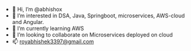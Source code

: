 - 👋 Hi, I’m @abhishox
- 👀 I’m interested in DSA, Java, Springboot, microservices, AWS-cloud and Angular.
- 🌱 I’m currently learning AWS
- 💞️ I’m looking to collaborate on Microservices deployed on cloud
- 📫 royabhishek3397@gmail.com

<!---
abhishox/abhishox is a ✨ special ✨ repository because its `README.md` (this file) appears on your GitHub profile.
You can click the Preview link to take a look at your changes.
--->
